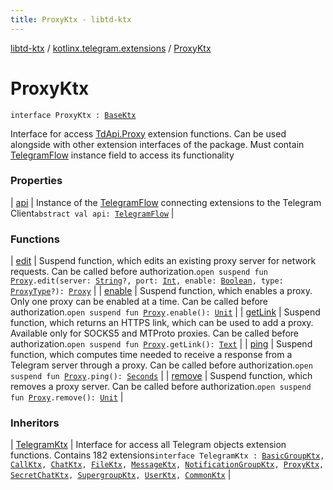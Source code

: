 ```yaml
---
title: ProxyKtx - libtd-ktx
---
```


[libtd-ktx](../../index.html) / [kotlinx.telegram.extensions](../index.html) / [ProxyKtx](./index.html)

# ProxyKtx

`interface ProxyKtx : `[`BaseKtx`](../-base-ktx/index.html)

Interface for access [TdApi.Proxy](https://tdlibx.github.io/td/docs/org/drinkless/td/libcore/telegram/TdApi/Proxy.html) extension functions. Can be used alongside with other
extension interfaces of the package. Must contain [TelegramFlow](../../kotlinx.telegram.core/-telegram-flow/index.html) instance field to access its
functionality

### Properties

| [api](api.html) | Instance of the [TelegramFlow](../../kotlinx.telegram.core/-telegram-flow/index.html) connecting extensions to the Telegram Client`abstract val api: `[`TelegramFlow`](../../kotlinx.telegram.core/-telegram-flow/index.html) |

### Functions

| [edit](edit.html) | Suspend function, which edits an existing proxy server for network requests. Can be called before authorization.`open suspend fun `[`Proxy`](https://tdlibx.github.io/td/docs/org/drinkless/td/libcore/telegram/TdApi/Proxy.html)`.edit(server: `[`String`](https://kotlinlang.org/api/latest/jvm/stdlib/kotlin/-string/index.html)`?, port: `[`Int`](https://kotlinlang.org/api/latest/jvm/stdlib/kotlin/-int/index.html)`, enable: `[`Boolean`](https://kotlinlang.org/api/latest/jvm/stdlib/kotlin/-boolean/index.html)`, type: `[`ProxyType`](https://tdlibx.github.io/td/docs/org/drinkless/td/libcore/telegram/TdApi/ProxyType.html)`?): `[`Proxy`](https://tdlibx.github.io/td/docs/org/drinkless/td/libcore/telegram/TdApi/Proxy.html) |
| [enable](enable.html) | Suspend function, which enables a proxy. Only one proxy can be enabled at a time. Can be called before authorization.`open suspend fun `[`Proxy`](https://tdlibx.github.io/td/docs/org/drinkless/td/libcore/telegram/TdApi/Proxy.html)`.enable(): `[`Unit`](https://kotlinlang.org/api/latest/jvm/stdlib/kotlin/-unit/index.html) |
| [getLink](get-link.html) | Suspend function, which returns an HTTPS link, which can be used to add a proxy. Available only for SOCKS5 and MTProto proxies. Can be called before authorization.`open suspend fun `[`Proxy`](https://tdlibx.github.io/td/docs/org/drinkless/td/libcore/telegram/TdApi/Proxy.html)`.getLink(): `[`Text`](https://tdlibx.github.io/td/docs/org/drinkless/td/libcore/telegram/TdApi/Text.html) |
| [ping](ping.html) | Suspend function, which computes time needed to receive a response from a Telegram server through a proxy. Can be called before authorization.`open suspend fun `[`Proxy`](https://tdlibx.github.io/td/docs/org/drinkless/td/libcore/telegram/TdApi/Proxy.html)`.ping(): `[`Seconds`](https://tdlibx.github.io/td/docs/org/drinkless/td/libcore/telegram/TdApi/Seconds.html) |
| [remove](remove.html) | Suspend function, which removes a proxy server. Can be called before authorization.`open suspend fun `[`Proxy`](https://tdlibx.github.io/td/docs/org/drinkless/td/libcore/telegram/TdApi/Proxy.html)`.remove(): `[`Unit`](https://kotlinlang.org/api/latest/jvm/stdlib/kotlin/-unit/index.html) |

### Inheritors

| [TelegramKtx](../-telegram-ktx/index.html) | Interface for access all Telegram objects extension functions. Contains 182 extensions`interface TelegramKtx : `[`BasicGroupKtx`](../-basic-group-ktx/index.html)`, `[`CallKtx`](../-call-ktx/index.html)`, `[`ChatKtx`](../-chat-ktx/index.html)`, `[`FileKtx`](../-file-ktx/index.html)`, `[`MessageKtx`](../-message-ktx/index.html)`, `[`NotificationGroupKtx`](../-notification-group-ktx/index.html)`, `[`ProxyKtx`](./index.html)`, `[`SecretChatKtx`](../-secret-chat-ktx/index.html)`, `[`SupergroupKtx`](../-supergroup-ktx/index.html)`, `[`UserKtx`](../-user-ktx/index.html)`, `[`CommonKtx`](../-common-ktx/index.html) |

